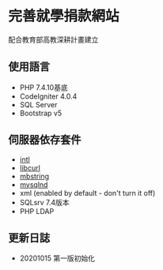 # 完善就學捐款網站
配合教育部高教深耕計畫建立
## 使用語言
- PHP 7.4.10基底
- CodeIgniter 4.0.4
- SQL Server
- Bootstrap v5
## 伺服器依存套件

- [intl](http://php.net/manual/en/intl.requirements.php)
- [libcurl](http://php.net/manual/en/curl.requirements.php) 
- [mbstring](http://php.net/manual/en/mbstring.installation.php)
- [mysqlnd](http://php.net/manual/en/mysqlnd.install.php)
- xml (enabled by default - don't turn it off)
- SQLsrv 7.4版本
- PHP LDAP

## 更新日誌
- 20201015 第一版初始化